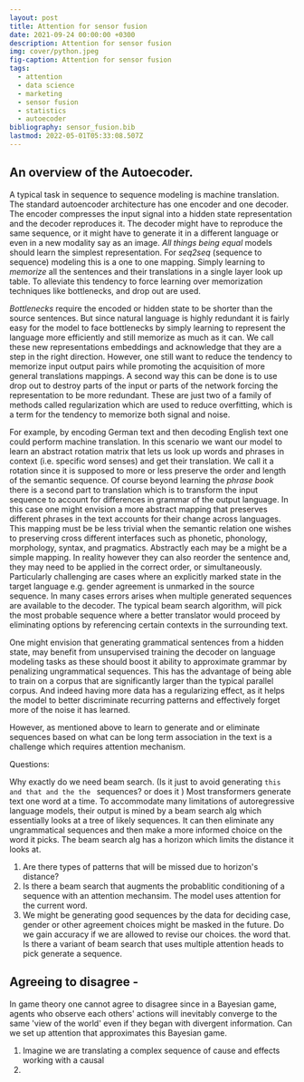 ```yaml
---
layout: post
title: Attention for sensor fusion
date: 2021-09-24 00:00:00 +0300
description: Attention for sensor fusion
img: cover/python.jpeg
fig-caption: Attention for sensor fusion
tags:
  - attention
  - data science
  - marketing
  - sensor fusion
  - statistics
  - autoecoder
bibliography: sensor_fusion.bib
lastmod: 2022-05-01T05:33:08.507Z
---
```


## An overview of the Autoecoder.

A typical task in sequence to sequence modeling is machine translation. The standard autoencoder architecture has one encoder and one decoder. The encoder compresses the input signal into a hidden state representation and the decoder reproduces it. The decoder might have to reproduce the same sequence, or it might have to generate it in a different language or even in a new modality say as an image. *All things being equal* models should learn the simplest representation. For *seq2seq* (sequence to sequence) modeling this is a one to one mapping. Simply learning to *memorize* all the sentences and their translations in a single layer look up table. To alleviate this tendency to force learning over memorization techniques like bottlenecks, and drop out are used. 

*Bottlenecks* require the encoded or hidden state to be shorter than the source sentences. But since natural language is highly redundant it is fairly easy for the model to face bottlenecks by simply learning to represent the language more efficiently and still memorize as much as it can. We call these new representations embeddings and acknowledge that they are a step in the right direction. However, one still want to reduce the tendency to memorize input output pairs while promoting the acquisition of more general translations mappings. A second way this can be done is to use drop out to destroy parts of the input or parts of the network forcing the representation to be more redundant. These are just two of a family of methods called regularization which are used to reduce overfitting, which is a term for the tendency to memorize both signal and noise.

For example, by encoding German text and then decoding English text one could perform machine translation. In this scenario we want our model to learn an abstract rotation matrix that lets us look up words and phrases in context (i.e. specific word senses) and get their translation. We call it a rotation since it is supposed to more or less preserve the order and length of the semantic sequence. Of course beyond learning the *phrase book* there is a second part to translation which is to transform the input sequence to account for differences in grammar of the output language. In this case one might envision a more abstract mapping that preserves different phrases in the text accounts for their change across languages. This mapping must be  be less trivial when the semantic relation one wishes to preserving cross different interfaces such as phonetic, phonology, morphology, syntax, and pragmatics. Abstractly each may be a might be a simple mapping. In reality however they can also reorder the sentence and, they may need to be applied in the correct order, or simultaneously. Particularly challenging are cases where an explicitly marked state in the target language e.g. gender agreement is unmarked in the source sequence. In many cases errors arises when multiple generated sequences are available to the decoder. The typical beam search algorithm, will pick the most probable sequence where a better translator would proceed by eliminating options by referencing certain contexts in the surrounding text.

One might envision that generating grammatical sentences from a hidden state, may benefit from unsupervised training the decoder on language modeling tasks as these should boost it ability to approximate grammar by penalizing ungrammatical sequences. This has the advantage of being able to train on a corpus that are significantly larger than the typical parallel corpus. And indeed having more data has a regularizing effect, as it helps the model to better discriminate recurring patterns and effectively forget more of the noise it has learned.

However, as mentioned above to learn to generate and or eliminate sequences based on what can be long term association in the text is a challenge which requires attention mechanism.


Questions:

Why exactly do we need beam search. (Is it just to avoid generating `this and that and the the `  sequences? or does it )
Most transformers generate text one word at a time. To accommodate many limitations of autoregressive language models, their output is mined by a beam search alg which essentially looks at a tree of likely sequences. It can then eliminate any ungrammatical sequences and then make a more informed choice on the word it picks. The beam search alg has a horizon which limits the distance it looks at.
1. Are there types of patterns that will be missed due to horizon's distance?
1. Is there a beam search that augments the probablitic conditioning of a sequence with an attention mechansim. The model uses attention for the current word. 
1. We might be generating good sequences by the data for deciding case, gender or other agreement choices might be masked in the future. Do we gain accuracy if we are allowed to revise our choices. 
 the word that. Is there a variant of beam search that uses multiple attention heads to pick generate a sequence.


## Agreeing to disagree - 
In game theory one cannot agree to disagree since in a Bayesian game, agents who observe each others' actions will inevitably converge to the same 'view of the world' even if they began with divergent information. Can we set up attention that approximates this Bayesian game.
1. Imagine we are translating a complex sequence of cause and effects working with a causal
1. 